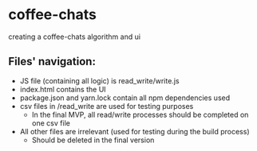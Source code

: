 # coffee-chats
creating a coffee-chats algorithm and ui

## Files' navigation:
- JS file (containing all logic) is read_write/write.js
- index.html contains the UI
- package.json and yarn.lock contain all npm dependencies used
- csv files in /read_write are used for testing purposes
    - In the final MVP, all read/write processes should be completed on one csv file
- All other files are irrelevant (used for testing during the build process)
    - Should be deleted in the final version
